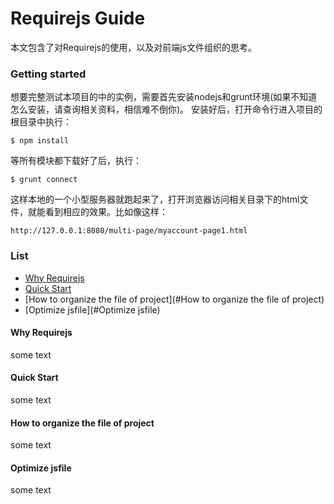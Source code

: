 # Requirejs Guide

本文包含了对Requirejs的使用，以及对前端js文件组织的思考。
    
    
### Getting started
    
想要完整测试本项目的中的实例，需要首先安装nodejs和grunt环境(如果不知道怎么安装，请查询相关资料，相信难不倒你)。
安装好后，打开命令行进入项目的根目录中执行：
```
$ npm install
```
等所有模块都下载好了后，执行：
``` 
$ grunt connect
```
这样本地的一个小型服务器就跑起来了，打开浏览器访问相关目录下的html文件，就能看到相应的效果。比如像这样：
```
http://127.0.0.1:8080/multi-page/myaccount-page1.html
```


### List

- [Why Requirejs](#why-requirejs)
- [Quick Start](#2)
- [How to organize the file of project](#How to organize the file of project)
- [Optimize jsfile](#Optimize jsfile)


#### Why Requirejs

some text



<h4 id="2">Quick Start</h4>

some text



#### How to organize the file of project

some text



#### Optimize jsfile

some text






